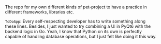 The repo for my own different kinds of pet-project to have a practice in different frameworks, libraries etc.

`ToDoApp`: Every self-respecting developer has to write something along these lines. Besides, I just wanted to try 
    combining a UI in PyQt6 with the backend logic in Go. Yeah, I know that Python on its own is perfectly capable of 
    handling database operations, but I just felt like doing it this way.